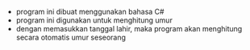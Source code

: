 - program ini dibuat menggunakan bahasa C#
- program ini digunakan untuk menghitung umur
- dengan memasukkan tanggal lahir, maka program akan menghitung secara otomatis umur seseorang
